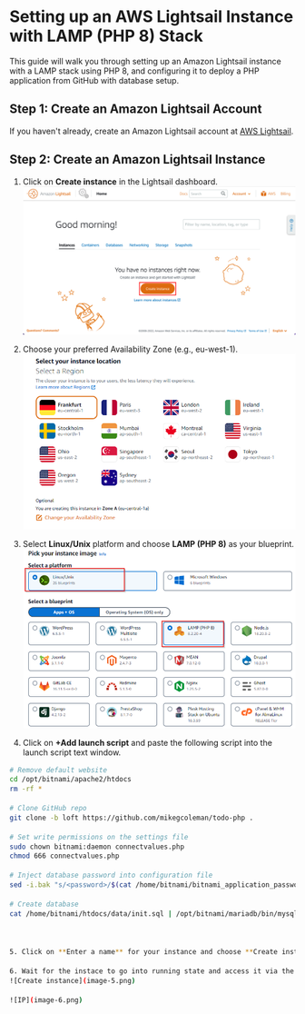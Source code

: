 # Setting up an AWS Lightsail Instance with LAMP (PHP 8) Stack

This guide will walk you through setting up an Amazon Lightsail instance with a LAMP stack using PHP 8, and configuring it to deploy a PHP application from GitHub with database setup.

## Step 1: Create an Amazon Lightsail Account

If you haven't already, create an Amazon Lightsail account at [AWS Lightsail](https://lightsail.aws.amazon.com/ls/webapp/home/instances).

## Step 2: Create an Amazon Lightsail Instance

1. Click on **Create instance** in the Lightsail dashboard.
   ![Create Instance](image-1.png)

2. Choose your preferred Availability Zone (e.g., eu-west-1).
   ![Choose Availability Zone](image-2.png)

3. Select **Linux/Unix** platform and choose **LAMP (PHP 8)** as your blueprint.
   ![Choose LAMP (PHP 8)](image-3.png)

4. Click on **+Add launch script** and paste the following script into the launch script text window.

```bash
# Remove default website
cd /opt/bitnami/apache2/htdocs 
rm -rf *

# Clone GitHub repo
git clone -b loft https://github.com/mikegcoleman/todo-php .

# Set write permissions on the settings file
sudo chown bitnami:daemon connectvalues.php
chmod 666 connectvalues.php

# Inject database password into configuration file
sed -i.bak "s/<password>/$(cat /home/bitnami/bitnami_application_password)/;" /opt/bitnami/apache2/htdocs/connectvalues.php

# Create database
cat /home/bitnami/htdocs/data/init.sql | /opt/bitnami/mariadb/bin/mysql -u root -p$(cat /home/bitnami/bitnami_application_password)



5. Click on **Enter a name** for your instance and choose **Create instance**

6. Wait for the instace to go into running state and access it via the **IP**
![Create instance](image-5.png)

![IP](image-6.png)



